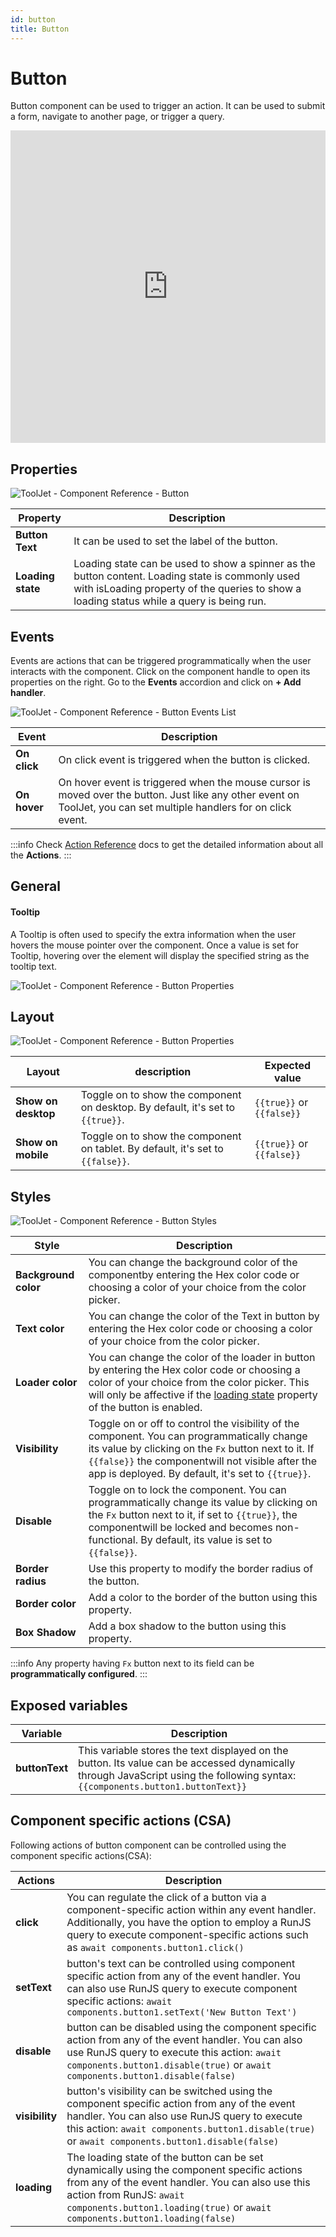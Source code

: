 ```yaml
---
id: button
title: Button
---
```

# Button

Button component can be used to trigger an action. It can be used to submit a form, navigate to another page, or trigger a query.

<iframe height="500"src="https://www.youtube.com/embed/zw3yxC7WUOg" title="Tooljet Button Component" frameborder="0" allowfullscreen width="100%"></iframe>

## Properties

<div style={{textAlign: 'center'}}>

<img className="screenshot-full" src="/img/widgets/button/props.png" alt="ToolJet - Component Reference - Button"/>

</div>

| Property      | Description |
| ----------- | ----------- |
| **Button Text** | It can be used to set the label of the button. |
| **Loading state** | Loading state can be used to show a spinner as the button content. Loading state is commonly used with isLoading property of the queries to show a loading status while a query is being run. |

## Events

Events are actions that can be triggered programmatically when the user interacts with the component. Click on the component handle to open its properties on the right. Go to the **Events** accordion and click on **+ Add handler**. 

<div style={{textAlign: 'center'}}>

<img className="screenshot-full" src="/img/widgets/button/button-actions.png" alt="ToolJet - Component Reference - Button Events List" />

</div>

| Event      | Description |
| ----------- | ----------- |
| **On click** | On click event is triggered when the button is clicked. |
| **On hover** | On hover event is triggered when the mouse cursor is moved over the button. Just like any other event on ToolJet, you can set multiple handlers for on click event. |

:::info
Check [Action Reference](/docs/category/actions-reference) docs to get the detailed information about all the **Actions**.
:::


## General
#### Tooltip

A Tooltip is often used to specify the extra information when the user hovers the mouse pointer over the component. Once a value is set for Tooltip, hovering over the element will display the specified string as the tooltip text.

<div style={{textAlign: 'center'}}>

<img className="screenshot-full" src="/img/widgets/button/tooltip.png" alt="ToolJet - Component Reference - Button Properties" />

</div>

## Layout

<div style={{textAlign: 'center'}}>

<img className="screenshot-full" src="/img/widgets/button/layout.png" alt="ToolJet - Component Reference - Button Properties" />

</div>

| Layout  | description | Expected value |
| ----------- | ----------- | ------------ |
| **Show on desktop** | Toggle on to show the component on desktop. By default, it's set to `{{true}}`. | `{{true}}` or `{{false}}` |
| **Show on mobile** | Toggle on to show the component on tablet. By default, it's set to `{{false}}`. | `{{true}}` or `{{false}}` |


## Styles

<div style={{textAlign: 'center'}}>

<img className="screenshot-full" src="/img/widgets/button/styles.png" alt="ToolJet - Component Reference - Button Styles" />

</div>


| Style      | Description |
| ----------- | ----------- | 
| **Background color** |  You can change the background color of the componentby entering the Hex color code or choosing a color of your choice from the color picker. |
| **Text color** |  You can change the color of the Text in button by entering the Hex color code or choosing a color of your choice from the color picker. |
| **Loader color** |  You can change the color of the loader in button by entering the Hex color code or choosing a color of your choice from the color picker. This will only be affective if the [loading state](#properties-1) property of the button is enabled. |
| **Visibility** | Toggle on or off to control the visibility of the component. You can programmatically change its value by clicking on the `Fx` button next to it. If `{{false}}` the componentwill not visible after the app is deployed. By default, it's set to `{{true}}`. |
| **Disable** | Toggle on to lock the component. You can programmatically change its value by clicking on the `Fx` button next to it, if set to `{{true}}`, the componentwill be locked and becomes non-functional. By default, its value is set to `{{false}}`. |
| **Border radius** | Use this property to modify the border radius of the button. |
| **Border color** | Add a color to the border of the button using this property. |
| **Box Shadow** | Add a box shadow to the button using this property. |

:::info
Any property having `Fx` button next to its field can be **programmatically configured**.
:::

## Exposed variables

| Variable      | Description |
| ----------- | ----------- |
| **buttonText** | This variable stores the text displayed on the button. Its value can be accessed dynamically through JavaScript using the following syntax: `{{components.button1.buttonText}}` |

## Component specific actions (CSA)

Following actions of button component can be controlled using the component specific actions(CSA):

| Actions     | Description |
| ----------- | ----------- |
| **click** | You can regulate the click of a button via a component-specific action within any event handler. Additionally, you have the option to employ a RunJS query to execute component-specific actions such as `await components.button1.click()` |
| **setText** | button's text can be controlled using component specific action from any of the event handler. You can also use RunJS query to execute component specific actions: `await components.button1.setText('New Button Text')` |
| **disable** | button can be disabled using the component specific action from any of the event handler. You can also use RunJS query to execute this action: `await components.button1.disable(true)` or `await components.button1.disable(false)` |
| **visibility** | button's visibility can be switched using the component specific action from any of the event handler. You can also use RunJS query to execute this action: `await components.button1.disable(true)` or `await components.button1.disable(false)` |
| **loading** | The loading state of the button can be set dynamically using the component specific actions from any of the event handler. You can also use this action from RunJS: `await components.button1.loading(true)` or `await components.button1.loading(false)` |